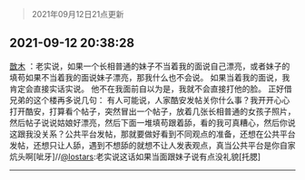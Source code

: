 > 2021年09月12日21点更新
<link rel="stylesheet" href="https://cdn.jsdelivr.net/gh/taotie6/sampleJSON@main/css/photo_show.css">
<meta name="referrer" content="no-referrer" />


 ## 2021-09-12 20:38:28 

 [㪚木](https://www.coolapk.com/feed/29942504?shareKey=NWRlNmE5YzQ0MWQ2NjEzZGZiZTc~) ：老实说，如果一个长相普通的妹子不当着我的面说自己漂亮，或者妹子的填苟如果不当着我的面说妹子漂亮，那我什么也不会说。
如果当着我的面说，我肯定会直接实话实说。
他不在我面前自以为是，我就不会直接打他的脸。
正好借兄弟的这个楼再多说几句：
有人可能说，人家酷安发帖关你什么事<!--break-->？我开开心心打开酷安，打算看个帖子，突然冒出一个帖子，放着几张长相普通的女孩子照片，然后帖子说说姑娘好漂亮，然后下面一堆填苟跟着舔，看的我可真糟心，然后你说这跟我没关系？公共平台发帖，那就要做好看到不同观点的准备，还想在公共平台发帖，还想只让人舔，遇到不想舔的就想不让人发表观点，真当公共平台是你自家炕头啊[呲牙]//<a class="feed-link-uname" href="/u/lostars">@lostars</a>:老实说这话如果当面跟妹子说有点没礼貌[托腮] 

<div class="album">
</div>

 ------- 

